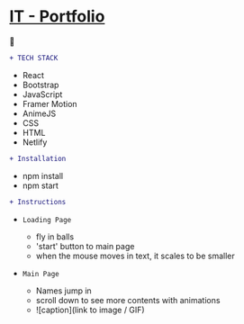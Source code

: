 # [IT - Portfolio](https://upbeat-perlman-856ff1.netlify.app/home) 
:link:
```diff
+ TECH STACK
```
* React
* Bootstrap
* JavaScript
* Framer Motion
* AnimeJS
* CSS
* HTML
* Netlify

```diff
+ Installation
```
* npm install
* npm start

```diff
+ Instructions
```

- ```Loading Page ```
  - fly in balls
  - 'start' button to main page
  -  when the mouse moves in text, it scales to be smaller
  
- ```Main Page ```
  - Names jump in
  - scroll down to see more contents with animations
  - ![caption](link to image / GIF)
